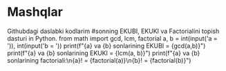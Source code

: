# Mashqlar
Githubdagi daslabki kodlarim 
#sonning EKUBI, EKUKI va Factorialini topish dasturi in Python.
from math import gcd, lcm, factorial
a, b = int(input('a = ')), int(input('b = '))
print(f"{a} va {b} sonlarining EKUBI = {gcd(a,b)}")
print(f"{a} va {b} sonlarining EKUKI = {lcm(a, b)}")
print(f"{a} va {b} sonlarining factoriali:\n{a}! = {factorial(a)}\n{b}! = {factorial(b)}")
